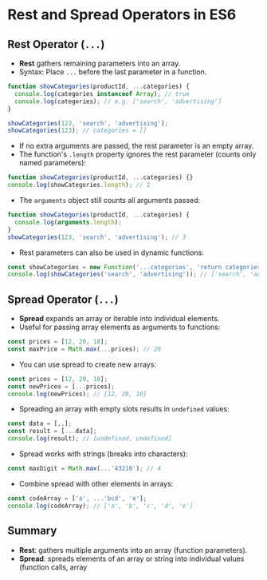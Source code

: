 # Rest and Spread Operators in ES6

## Rest Operator (`...`)

- **Rest** gathers remaining parameters into an array.
- Syntax: Place `...` before the last parameter in a function.

```js
function showCategories(productId, ...categories) {
  console.log(categories instanceof Array); // true
  console.log(categories); // e.g. ['search', 'advertising']
}

showCategories(123, 'search', 'advertising');
showCategories(123); // categories = []
```

- If no extra arguments are passed, the rest parameter is an empty array.
- The function's `.length` property ignores the rest parameter (counts only named parameters):

```js
function showCategories(productId, ...categories) {}
console.log(showCategories.length); // 1
```

- The `arguments` object still counts all arguments passed:

```js
function showCategories(productId, ...categories) {
  console.log(arguments.length);
}
showCategories(123, 'search', 'advertising'); // 3
```

- Rest parameters can also be used in dynamic functions:

```js
const showCategories = new Function('...categories', 'return categories;');
console.log(showCategories('search', 'advertising')); // ['search', 'advertising']
```

## Spread Operator (`...`)

- **Spread** expands an array or iterable into individual elements.
- Useful for passing array elements as arguments to functions:

```js
const prices = [12, 20, 18];
const maxPrice = Math.max(...prices); // 20
```

- You can use spread to create new arrays:

```js
const prices = [12, 20, 18];
const newPrices = [...prices];
console.log(newPrices); // [12, 20, 18]
```

- Spreading an array with empty slots results in `undefined` values:

```js
const data = [,,];
const result = [...data];
console.log(result); // [undefined, undefined]
```

- Spread works with strings (breaks into characters):

```js
const maxDigit = Math.max(...'43210'); // 4
```

- Combine spread with other elements in arrays:

```js
const codeArray = ['a', ...'bcd', 'e'];
console.log(codeArray); // ['a', 'b', 'c', 'd', 'e']
```

## Summary

- **Rest**: gathers multiple arguments into an array (function parameters).
- **Spread**: spreads elements of an array or string into individual values (function calls, array